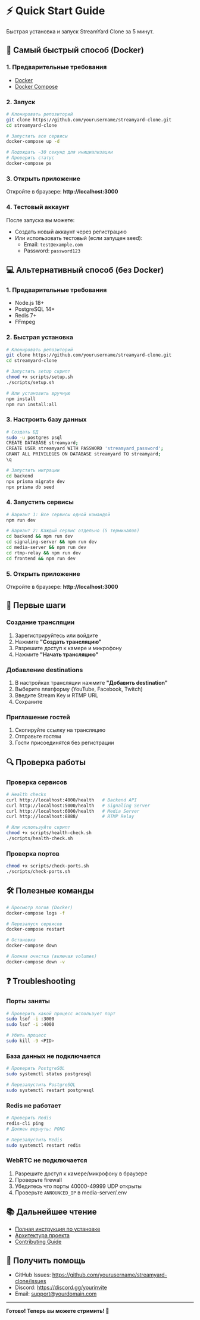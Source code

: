 # ⚡ Quick Start Guide

Быстрая установка и запуск StreamYard Clone за 5 минут.

## 🚀 Самый быстрый способ (Docker)

### 1. Предварительные требования

- [Docker](https://docs.docker.com/get-docker/)
- [Docker Compose](https://docs.docker.com/compose/install/)

### 2. Запуск

```bash
# Клонировать репозиторий
git clone https://github.com/yourusername/streamyard-clone.git
cd streamyard-clone

# Запустить все сервисы
docker-compose up -d

# Подождать ~30 секунд для инициализации
# Проверить статус
docker-compose ps
```

### 3. Открыть приложение

Откройте в браузере: **http://localhost:3000**

### 4. Тестовый аккаунт

После запуска вы можете:
- Создать новый аккаунт через регистрацию
- Или использовать тестовый (если запущен seed):
  - Email: `test@example.com`
  - Password: `password123`

## 💻 Альтернативный способ (без Docker)

### 1. Предварительные требования

- Node.js 18+
- PostgreSQL 14+
- Redis 7+
- FFmpeg

### 2. Быстрая установка

```bash
# Клонировать репозиторий
git clone https://github.com/yourusername/streamyard-clone.git
cd streamyard-clone

# Запустить setup скрипт
chmod +x scripts/setup.sh
./scripts/setup.sh

# Или установить вручную
npm install
npm run install:all
```

### 3. Настроить базу данных

```bash
# Создать БД
sudo -u postgres psql
CREATE DATABASE streamyard;
CREATE USER streamyard WITH PASSWORD 'streamyard_password';
GRANT ALL PRIVILEGES ON DATABASE streamyard TO streamyard;
\q

# Запустить миграции
cd backend
npx prisma migrate dev
npx prisma db seed
```

### 4. Запустить сервисы

```bash
# Вариант 1: Все сервисы одной командой
npm run dev

# Вариант 2: Каждый сервис отдельно (5 терминалов)
cd backend && npm run dev
cd signaling-server && npm run dev
cd media-server && npm run dev
cd rtmp-relay && npm run dev
cd frontend && npm run dev
```

### 5. Открыть приложение

Откройте в браузере: **http://localhost:3000**

## 🎯 Первые шаги

### Создание трансляции

1. Зарегистрируйтесь или войдите
2. Нажмите **"Создать трансляцию"**
3. Разрешите доступ к камере и микрофону
4. Нажмите **"Начать трансляцию"**

### Добавление destinations

1. В настройках трансляции нажмите **"Добавить destination"**
2. Выберите платформу (YouTube, Facebook, Twitch)
3. Введите Stream Key и RTMP URL
4. Сохраните

### Приглашение гостей

1. Скопируйте ссылку на трансляцию
2. Отправьте гостям
3. Гости присоединятся без регистрации

## 🔍 Проверка работы

### Проверка сервисов

```bash
# Health checks
curl http://localhost:4000/health   # Backend API
curl http://localhost:5000/health   # Signaling Server
curl http://localhost:6000/health   # Media Server
curl http://localhost:8888/         # RTMP Relay

# Или используйте скрипт
chmod +x scripts/health-check.sh
./scripts/health-check.sh
```

### Проверка портов

```bash
chmod +x scripts/check-ports.sh
./scripts/check-ports.sh
```

## 🛠️ Полезные команды

```bash
# Просмотр логов (Docker)
docker-compose logs -f

# Перезапуск сервисов
docker-compose restart

# Остановка
docker-compose down

# Полная очистка (включая volumes)
docker-compose down -v
```

## ❓ Troubleshooting

### Порты заняты

```bash
# Проверить какой процесс использует порт
sudo lsof -i :3000
sudo lsof -i :4000

# Убить процесс
sudo kill -9 <PID>
```

### База данных не подключается

```bash
# Проверить PostgreSQL
sudo systemctl status postgresql

# Перезапустить PostgreSQL
sudo systemctl restart postgresql
```

### Redis не работает

```bash
# Проверить Redis
redis-cli ping
# Должен вернуть: PONG

# Перезапустить Redis
sudo systemctl restart redis
```

### WebRTC не подключается

1. Разрешите доступ к камере/микрофону в браузере
2. Проверьте firewall
3. Убедитесь что порты 40000-49999 UDP открыты
4. Проверьте `ANNOUNCED_IP` в media-server/.env

## 📚 Дальнейшее чтение

- [Полная инструкция по установке](INSTALLATION.md)
- [Архитектура проекта](ARCHITECTURE.md)
- [Contributing Guide](CONTRIBUTING.md)

## 💬 Получить помощь

- GitHub Issues: https://github.com/yourusername/streamyard-clone/issues
- Discord: https://discord.gg/yourinvite
- Email: support@yourdomain.com

---

**Готово! Теперь вы можете стримить! 🎉**




